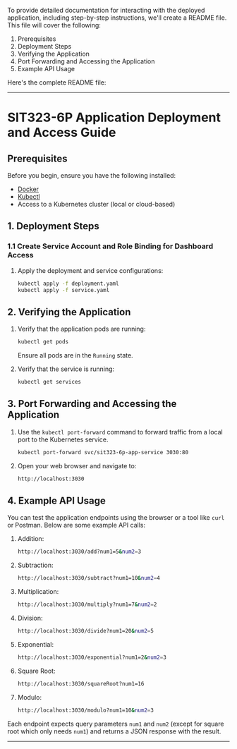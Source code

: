 To provide detailed documentation for interacting with the deployed application, including step-by-step instructions, we'll create a README file. This file will cover the following:

1. Prerequisites
2. Deployment Steps
3. Verifying the Application
4. Port Forwarding and Accessing the Application
5. Example API Usage

Here's the complete README file:

---

# SIT323-6P Application Deployment and Access Guide

## Prerequisites

Before you begin, ensure you have the following installed:

- [Docker](https://docs.docker.com/get-docker/)
- [Kubectl](https://kubernetes.io/docs/tasks/tools/install-kubectl/)
- Access to a Kubernetes cluster (local or cloud-based)

## 1. Deployment Steps

### 1.1 Create Service Account and Role Binding for Dashboard Access

1. Apply the deployment and service configurations:

   ```sh
   kubectl apply -f deployment.yaml
   kubectl apply -f service.yaml
   ```

## 2. Verifying the Application

1. Verify that the application pods are running:

   ```sh
   kubectl get pods
   ```

   Ensure all pods are in the `Running` state.

2. Verify that the service is running:

   ```sh
   kubectl get services
   ```

## 3. Port Forwarding and Accessing the Application

1. Use the `kubectl port-forward` command to forward traffic from a local port to the Kubernetes service.

   ```sh
   kubectl port-forward svc/sit323-6p-app-service 3030:80
   ```

2. Open your web browser and navigate to:

   ```sh
   http://localhost:3030
   ```


## 4. Example API Usage

You can test the application endpoints using the browser or a tool like `curl` or Postman. Below are some example API calls:

1. Addition:

   ```sh
   http://localhost:3030/add?num1=5&num2=3
   ```

2. Subtraction:

   ```sh
   http://localhost:3030/subtract?num1=10&num2=4
   ```

3. Multiplication:

   ```sh
   http://localhost:3030/multiply?num1=7&num2=2
   ```

4. Division:

   ```sh
   http://localhost:3030/divide?num1=20&num2=5
   ```

5. Exponential:

   ```sh
   http://localhost:3030/exponential?num1=2&num2=3
   ```

6. Square Root:

   ```sh
   http://localhost:3030/squareRoot?num1=16
   ```

7. Modulo:

   ```sh
   http://localhost:3030/modulo?num1=10&num2=3
   ```

Each endpoint expects query parameters `num1` and `num2` (except for square root which only needs `num1`) and returns a JSON response with the result.

---
